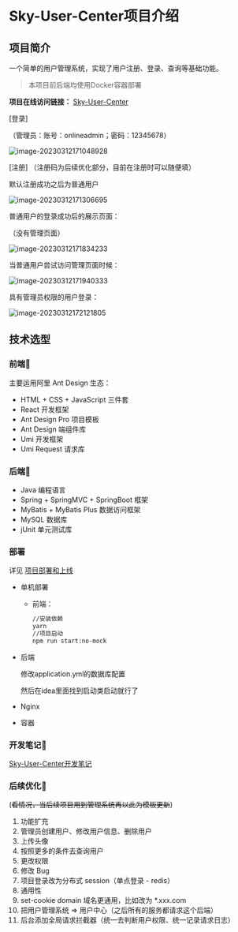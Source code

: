 # Sky-User-Center项目介绍

## 项目简介

一个简单的用户管理系统，实现了用户注册、登录、查询等基础功能。

>  本项目前后端均使用Docker容器部署

**项目在线访问链接：** [Sky-User-Center](http://skyuc.twintea.top)



[登录]

（管理员：账号：onlineadmin；密码：12345678）

![image-20230312171048928](https://img.twintea.top/Projects_Notes/sky-user-center-readme/202303121800164.png)



[注册] （注册码为后续优化部分，目前在注册时可以随便填）

默认注册成功之后为普通用户

![image-20230312171306695](https://img.twintea.top/Projects_Notes/sky-user-center-readme/202303121800165.png)



普通用户的登录成功后的展示页面：

（没有管理页面）

![image-20230312171834233](https://img.twintea.top/Projects_Notes/sky-user-center-readme/202303121800166.png)



当普通用户尝试访问管理页面时候：

![image-20230312171940333](https://img.twintea.top/Projects_Notes/sky-user-center-readme/202303121800167.png)





具有管理员权限的用户登录：

![image-20230312172121805](https://img.twintea.top/Projects_Notes/sky-user-center-readme/202303121800168.png)





## 技术选型

### 前端🐜

主要运用阿里 Ant Design 生态：



- HTML + CSS + JavaScript 三件套
- React 开发框架
- Ant Design Pro 项目模板
- Ant Design 端组件库
- Umi 开发框架
- Umi Request 请求库



### 后端🍃

- Java 编程语言
- Spring + SpringMVC + SpringBoot 框架
- MyBatis + MyBatis Plus 数据访问框架
- MySQL 数据库
- jUnit 单元测试库



### 部署

详见
[项目部署和上线](https://blog.twintea.top/posts/6e6359df.html)


- 单机部署

  - 前端：

    ```bash
    //安装依赖
    yarn
    //项目启动
    npm run start:no-mock
    ```



- 后端

  修改application.yml的数据库配置

  然后在idea里面找到启动类启动就行了



- Nginx

- 容器



### 开发笔记🤔

[Sky-User-Center开发笔记](https://blog.twintea.top/posts/8036cfa7.html)



### 后续优化🤭

(~~看情况，当后续项目用到管理系统再以此为模板更新~~)

1. 功能扩充
  1. 管理员创建用户、修改用户信息、删除用户
  2. 上传头像
  3. 按照更多的条件去查询用户
  4. 更改权限
2. 修改 Bug
3. 项目登录改为分布式 session（单点登录 - redis）
4. 通用性
  1. set-cookie domain 域名更通用，比如改为 *.xxx.com
  2. 把用户管理系统 => 用户中心（之后所有的服务都请求这个后端）
5. 后台添加全局请求拦截器（统一去判断用户权限、统一记录请求日志）
